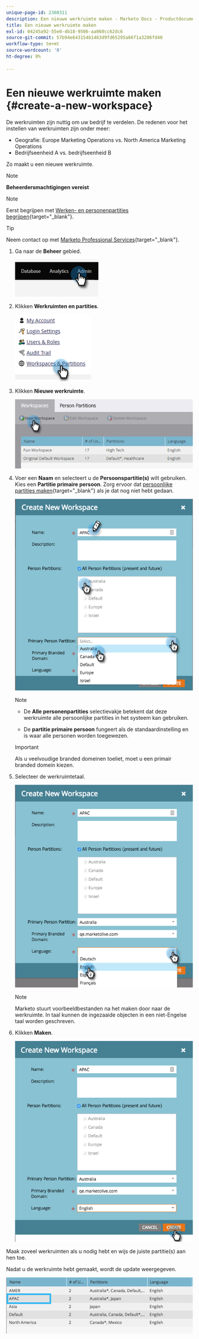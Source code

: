 ```yaml
---
unique-page-id: 2360311
description: Een nieuwe werkruimte maken - Marketo Docs - Productdocumentatie
title: Een nieuwe werkruimte maken
exl-id: 04245a92-55e0-4b18-9506-aa060cc62dc6
source-git-commit: 57b94e643154b1463d9fd65295a66f1a3286fd40
workflow-type: tm+mt
source-wordcount: '0'
ht-degree: 0%

---
```


# Een nieuwe werkruimte maken {#create-a-new-workspace}

De werkruimten zijn nuttig om uw bedrijf te verdelen. De redenen voor het instellen van werkruimten zijn onder meer:

* Geografie: Europe Marketing Operations vs. North America Marketing Operations
* Bedrijfseenheid A vs. bedrijfseenheid B

Zo maakt u een nieuwe werkruimte.

>[!NOTE]
>
>**Beheerdersmachtigingen vereist**

>[!NOTE]
>
>Eerst begrijpen met [Werken- en personenpartities begrijpen](/help/marketo/product-docs/administration/workspaces-and-person-partitions/understanding-workspaces-and-person-partitions.md){target="_blank"}.

>[!TIP]
>
>Neem contact op met [Marketo Professional Services](https://business.adobe.com/products/marketo/services-support.html){target="_blank"}.

1. Ga naar de **Beheer** gebied.

   ![](assets/create-a-new-workspace-1.png)

1. Klikken **Werkruimten en partities**.

   ![](assets/create-a-new-workspace-2.png)

1. Klikken **Nieuwe werkruimte**.

   ![](assets/create-a-new-workspace-3.png)

1. Voer een **Naam** en selecteert u de **Persoonspartitie(s)** wilt gebruiken. Kies een **Partitie primaire persoon**. Zorg ervoor dat [persoonlijke partities maken](/help/marketo/product-docs/administration/workspaces-and-person-partitions/create-a-person-partition.md){target="_blank"} als je dat nog niet hebt gedaan.

   ![](assets/create-a-new-workspace-4.png)

   >[!NOTE]
   >
   >* De **Alle personenpartities** selectievakje betekent dat deze werkruimte alle persoonlijke partities in het systeem kan gebruiken.
   >
   >* De **partitie primaire persoon** fungeert als de standaardinstelling en is waar alle personen worden toegewezen.


   >[!IMPORTANT]
   >
   >Als u veelvoudige branded domeinen toeliet, moet u een primair branded domein kiezen.

1. Selecteer de werkruimtetaal.

   ![](assets/create-a-new-workspace-5.png)

   >[!NOTE]
   >
   >Marketo stuurt voorbeeldbestanden na het maken door naar de werkruimte. In taal kunnen de ingezaaide objecten in een niet-Engelse taal worden geschreven.

1. Klikken **Maken**.

   ![](assets/create-a-new-workspace-6.png)

Maak zoveel werkruimten als u nodig hebt en wijs de juiste partitie(s) aan hen toe.

Nadat u de werkruimte hebt gemaakt, wordt de update weergegeven.

![](assets/image2014-9-17-15-3a39-3a10.png)
